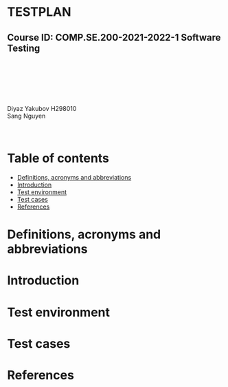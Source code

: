 \
\
\
\
\
\
\
\
\
<br>
# TESTPLAN <!-- omit in toc -->
## Course ID: COMP.SE.200-2021-2022-1 Software Testing
\
\
\
\
\
\
Diyaz Yakubov H298010
\
Sang Nguyen
\
\
<br>

<div style="page-break-after: always;"></div>

# Table of contents <!-- omit in toc -->
- [Definitions, acronyms and abbreviations](#definitions-acronyms-and-abbreviations)
- [Introduction](#introduction)
- [Test environment](#test-environment)
- [Test cases](#test-cases)
- [References](#references)

# Definitions, acronyms and abbreviations
<!-- List of any definitions, acronyms and abbreviations used in the document. -->

# Introduction
<!-- Short introduction to the contents of the document. 
What is in the document?
What is the purpose of the document? -->
# Test environment
<!-- Description of the chosen tools, packages, libraries, etc. including possible links to web sources (tutorials, homepages, etc). 
Why these tools were chosen? 
A (UML) diagram of your test setup. The diagram can be an activity or sequence diagram, which ever feels more natural. The diagram can be high-level (abstract), but it should illustrate how your test setup should work and how the chosen tools should interact with each other. -->
# Test cases
<!-- What kind of tests are to be performed (unit, integration, ...) ? 
What parts of the library are to be tested and what aren't? 
Are any functions or components excluded from testing? Why?
How the test results will be documented?
If bugs or issues are found, how are they classified or categorized?
When the tests are considered "passed"? -->
# References
<!-- List of any and all references used in the document. -->